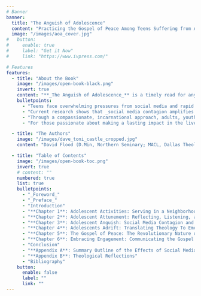 ```yaml
---
# Banner
banner:
  title: "The Anguish of Adolescence"
  content: "Practicing the Gospel of Peace Among Teens Suffering from Anxiety and Depression."
  image: "/images/aoa_cover.jpg"
#   button:
#     enable: true
#     label: "Get it Now"
#     link: "https://www.ivpress.com/"

# Features
features:
  - title: "About the Book"
    image: "/images/open-book-black.png"
    invert: true
    content: "**_The Anguish of Adolescence_** is a timely read for anyone looking to understand and support today's teenagers, especially those grappling with anxiety, depression, and spiritual disconnect. As mental health issues surge, this highlights the importance of offering _the gospel of peace_ to emerging generations yearning for hope."
    bulletpoints:
      - "Teens face overwhelming pressures from social media and rapid cultural changes, often resulting in a growing disconnect from traditional family structures and religious institutions. This gap can be bridged by offering teens a pathway to reconnect with faith and family while addressing their struggles. "
      - "Current research shows that _social media contagion amplifies external voices_, drawing youth into others' narratives and stripping them of their unique stories. Half of all teenagers struggle with anxiety and depression, and suicide attempts continue to rise."
      - "Through a compassionate, incarnational approach, adults, youth ministers, and mentors are encouraged to connect with young people in their spaces—_building trust, listening, and learning their unique language_. Practical steps are provided to begin meaningful relationships, contextualize the gospel for young people, and offer real-world solutions to their struggles."
      - "For those passionate about making a lasting impact in the lives of youth, **_The Anguish of Adolescence_** will equip you with the tools to break down barriers and foster deep, transformative relationships. Ultimately, it’s about offering healing, wholeness, and the love of Jesus to a _generation that desperately needs and yearns for peace but rejects the church_. This resource is for anyone committed to walking with teens through their spiritual and emotional journeys."

  - title: "The Authors"
    image: "/images/dave_toni_castle_cropped.jpg"
    content: "David Flood (D.Min, Northern Seminary; MACL, Dallas Theological Seminary; BA, Moody Bible Institute) and Antoinette Flood (BA, Biblical Studies, University of Northwestern St. Paul; High School Advisor) have committed 30 years to evangelizing, educating, and mentoring teenagers through their 501(c)(3) nonprofit organization, Non-Toxic Youth Alternatives, Inc."

  - title: "Table of Contents"
    image: "/images/open-book-toc.png"
    invert: true
    # content: ""
    numbered: true
    list: true
    bulletpoints:
      - "_Foreword_"
      - "_Preface_"
      - "Introduction"
      - "**Chapter 1**: Adolescent Activities: Serving in a Neighborhood Teen Center"
      - "**Chapter 2**: Adolescent Attunement: Reflecting, Listening, and Learning Through Shared Experiences"
      - "**Chapter 3**: Adolescent Anguish: Social Media Contagion and the Devastating Rise of Anxiety and Depression"
      - "**Chapter 4**: Adolescents Adrift: Translating Theology To Emerging Generations"
      - "**Chapter 5**: The Gospel of Peace: The Revolutionary Nature of Reconciliation"
      - "**Chapter 6**: Embracing Engagement: Communicating the Gospel of Peace to Digital-Age Teens"
      - "Conclusion"
      - "**Appendix A**: Summary Outline of the Effects of Social Media Contagion"
      - "**Appendix B**: Theological Reflections"
      - "Bibliography"
    button:
      enable: false
      label: ""
      link: ""
---
```

